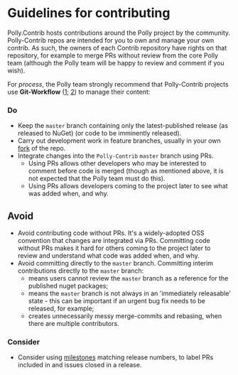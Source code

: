 # Guidelines for contributing

Polly.Contrib hosts contributions around the Polly project by the community.  Polly-Contrib repos are intended for you to own and manage your own contrib.  As such, the owners of each Contrib repository have rights on that repository, for example to merge PRs without review from the core Polly team (although the Polly team will be happy to review and comment if you wish).

For _process_, the Polly team strongly recommend that Polly-Contrib projects use **Git-Workflow** ([1](https://guides.github.com/introduction/flow/index.html); [2](https://github.com/App-vNext/Polly/wiki/Git-Workflow)) to manage their content:

### Do

+ Keep the `master` branch containing only the latest-published release (as released to NuGet) (or code to be imminently released).
+ Carry out development work in feature branches, usually in your own [fork](https://help.github.com/en/github/getting-started-with-github/fork-a-repo) of the repo.
+ Integrate changes into the `Polly-Contrib` `master` branch using PRs.
  - Using PRs allows other developers who may be interested to comment before code is merged (though as mentioned above, it is not expected that the Polly team must do this).
  - Using PRs allows developers coming to the project later to see what was added when, and why.

## Avoid

+ Avoid contributing code without PRs.  It's a widely-adopted OSS convention that changes are integrated via PRs. Committing code without PRs makes it hard for others coming to the project later to review and understand what code was added when, and why.
+ Avoid committing directly to the `master` branch.  Committing interim contributions directly to the `master` branch:
  - means users cannot review the `master` branch as a reference for the published nuget packages;
  - means the `master` branch is not always in an 'immediately releasable' state - this can be important if an urgent bug fix needs to be released, for example;
  - creates unnecessarily messy merge-commits and rebasing, when there are multiple contributors.

### Consider

+ Consider using [milestones](https://help.github.com/en/github/managing-your-work-on-github/about-milestones) matching release numbers, to label PRs included in and issues closed in a release.


